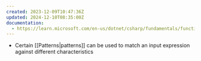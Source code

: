 ```yaml
---
created: 2023-12-09T10:47:36Z
updated: 2024-12-10T08:35:00Z
documentation:
  - https://learn.microsoft.com/en-us/dotnet/csharp/fundamentals/functional/pattern-matching
---
```

- Certain [[Patterns|patterns]] can be used to match an input expression against different characteristics